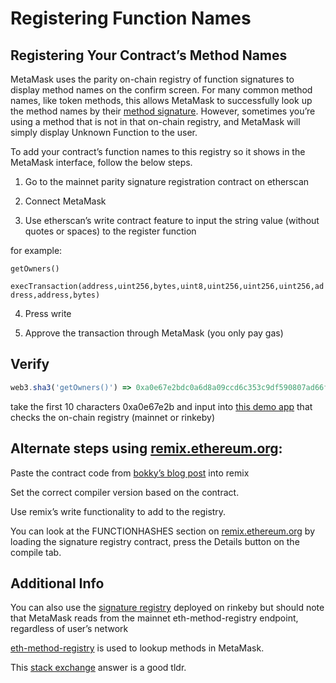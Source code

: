 # Registering Function Names

## Registering Your Contract’s Method Names

MetaMask uses the parity on-chain registry of function signatures to display method names on the confirm screen. For many common method names, like token methods, this allows MetaMask to successfully look up the method names by their [method signature](https://solidity.readthedocs.io/en/v0.4.21/abi-spec.html). However, sometimes you’re using a method that is not in that on-chain registry, and MetaMask will simply display Unknown Function to the user.

To add your contract’s function names to this registry so it shows in the MetaMask interface, follow the below steps.

1. Go to the mainnet parity signature registration contract on etherscan

2. Connect MetaMask

3. Use etherscan’s write contract feature to input the string value (without quotes or spaces) to the register function

  for example:

  `getOwners()`

  `execTransaction(address,uint256,bytes,uint8,uint256,uint256,uint256,address,address,bytes)`

4. Press write

5. Approve the transaction through MetaMask (you only pay gas)

## Verify

``` javascript
web3.sha3('getOwners()') => 0xa0e67e2bdc0a6d8a09ccd6c353c9df590807ad66ff5e6630c4f31a86dfa84821
```

take the first 10 characters 0xa0e67e2b and input into [this demo app](https://jennypollack.github.io/function_signature_registry/) that checks the on-chain registry (mainnet or rinkeby)

## Alternate steps using [remix.ethereum.org](http://remix.ethereum.org/): 
Paste the contract code from [bokky’s blog post](https://www.bokconsulting.com.au/blog/a-quick-look-at-paritys-signature-registry-contract/) into remix

Set the correct compiler version based on the contract.

Use remix’s write functionality to add to the registry.

You can look at the FUNCTIONHASHES section on [remix.ethereum.org](http://remix.ethereum.org/) by loading the signature registry contract, press the Details button on the compile tab.

## Additional Info 
You can also use the [signature registry](https://rinkeby.etherscan.io/address/0x0c0831fb1ec7442485fb41a033ba188389a990b4) deployed on rinkeby but should note that MetaMask reads from the mainnet eth-method-registry endpoint, regardless of user’s network

[eth-method-registry](https://github.com/MetaMask/eth-method-registry) is used to lookup methods in MetaMask.

This [stack exchange](https://ethereum.stackexchange.com/questions/59678/metamask-shows-unknown-function-when-calling-method-send-function) answer is a good tldr.